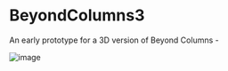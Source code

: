 # BeyondColumns3

An early prototype for a 3D version of Beyond Columns - 

![image](https://user-images.githubusercontent.com/8152909/206868005-1522fcdf-0b44-4cf9-ba8b-c2254b428ddc.png)

